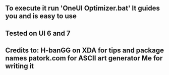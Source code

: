 To execute it run 'OneUI Optimizer.bat'
It guides you and is easy to use
------------------------------------------
Tested on UI 6 and 7
------------------------------------------
Credits to: 
H-banGG on XDA for tips and package names
patork.com for ASCII art generator
Me for writing it
---------------------------------------------------------------------------------------------------

